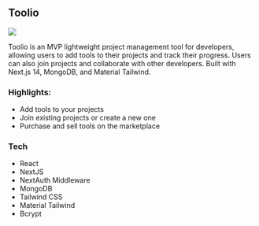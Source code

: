 ## Toolio

![](https://github.com/AnkitPatel12/toolio/blob/main/public/assets/toolio.gif)

Toolio is an MVP lightweight project management tool for developers, allowing users to add tools to their projects and track their progress. Users can also join projects and collaborate with other developers. Built with Next.js 14, MongoDB, and Material Tailwind.

### Highlights:
- Add tools to your projects
- Join existing projects or create a new one
- Purchase and sell tools on the marketplace


### Tech
- React
- NextJS
- NextAuth Middleware
- MongoDB
- Tailwind CSS
- Material Tailwind
- Bcrypt
